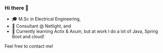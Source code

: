 ### Hi there 👋
 - 🎓 M.Sc in Electrical Engineering,
 - 💼 Consultant @ Netlight, and
 - 🌱 Currently learning Actix & Axum, but at work I do a lot of Java, Spring Boot and cloud!


Feel free to contact me!
<!--
**Entjaman/Entjaman** is a ✨ _special_ ✨ repository because its `README.md` (this file) appears on your GitHub profile.

Here are some ideas to get you started:

- 🔭 I’m currently working on ...
- 🌱 I’m currently learning ...
- 👯 I’m looking to collaborate on ...
- 🤔 I’m looking for help with ...
- 💬 Ask me about ...
- 📫 How to reach me: ...
- 😄 Pronouns: ...
- ⚡ Fun fact: ...
-->

